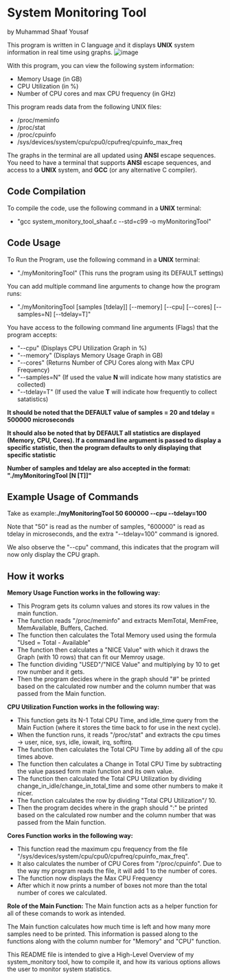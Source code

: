 # System Monitoring Tool
by Muhammad Shaaf Yousaf

This program is written in C language and it displays **UNIX** system information in real time using graphs.
![image](https://github.com/user-attachments/assets/4c78568f-c61b-46e7-a205-5b3922d52061)

With this program, you can view the following system information:
- Memory Usage (in GB)
- CPU Utilization (in %)
- Number of CPU cores and max CPU frequency (in GHz)

This program reads data from the following UNIX files:
- /proc/meminfo
- /proc/stat
- /proc/cpuinfo
- /sys/devices/system/cpu/cpu0/cpufreq/cpuinfo_max_freq

The graphs in the terminal are all updated using **ANSI** escape sequences.
You need to have a terminal that supports **ANSI** escape sequences, and access to a **UNIX** system, and **GCC** (or any alternative C compiler).

## Code Compilation
To compile the code, use the following command in a **UNIX** terminal:
- "gcc system_monitory_tool_shaaf.c --std=c99 -o myMonitoringTool" 

## Code Usage
To Run the Program, use the following command in a **UNIX** terminal:
- "./myMonitoringTool" (This runs the program using its DEFAULT settings)

You can add multiple command line arguments to change how the program runs:
- "./myMonitoringTool  [samples [tdelay]] [--memory] [--cpu] [--cores] [--samples=N] [--tdelay=T]"

You have access to the following command line arguments (Flags) that the program accepts:
- "--cpu" (Displays CPU Utilization Graph in %)
- "--memory" (Displays Memory Usage Graph in GB)
- "--cores" (Returns Number of CPU Cores along with Max CPU Frequency)
- "--samples=N" (If used the value **N** will indicate how many statistics are collected)
- "--tdelay=T" (If used the value **T** will indicate how frequently to collect satatistics)

**It should be noted that the DEFAULT value of samples = 20 and tdelay = 500000 microseconds**

**It should also be noted that by DEFAULT all statistics are displayed (Memory, CPU, Cores). If a command line argument is passed to display a specific statistic, then the program defaults to only displaying that specific statistic**

**Number of samples and tdelay are also accepted in the format: "./myMonitoringTool [N [T]]"**

## Example Usage of Commands
Take as example:**./myMonitoringTool 50 600000 --cpu --tdelay=100**

Note that "50" is read as the number of samples, "600000" is read as tdelay in microseconds, and the extra "--tdelay=100" command is ignored.

We also observe the "--cpu" command, this indicates that the program will now only display the CPU graph.

## How it works
**Memory Usage Function works in the following way:**
- This Program gets its column values and stores its row values in the main function.
- The function reads "/proc/meminfo" and extracts MemTotal, MemFree, MemAvailable, Buffers, Cached.
- The function then calculates the Total Memory used using the formula "Used = Total - Available"
- The function then calculates a "NICE Value" with which it draws the Graph (with 10 rows) that can fit our Memroy usage.
- The function dividing "USED"/"NICE Value" and multiplying by 10 to get row number and it gets.
- Then the program decides where in the graph should "#" be printed based on the calculated row number and the column number that was passed from the Main function.

**CPU Utilization Function works in the following way:**
- This function gets its N-1 Total CPU Time, and idle_time query from the Main Fuction (where it stores the time back to for use in the next cycle).
- When the function runs, it reads "/proc/stat" and extracts the cpu times -> user, nice, sys, idle, iowait, irq, softirq.
- The function then calculates the Total CPU Time by adding all of the cpu times above.
- The function then calculates a Change in Total CPU Time by subtracting the value passed form main function and its own value.
- The function then calculated the Total CPU Utilization by dividing change_in_idle/change_in_total_time and some other numbers to make it nicer.
- The function calculates the row by dividing "Total CPU Utilization"/ 10.
- Then the program decides where in the graph should ":" be printed based on the calculated row number and the column number that was passed from the Main function.

**Cores Function works in the following way:**
- This function read the maximum cpu frequency from the file "/sys/devices/system/cpu/cpu0/cpufreq/cpuinfo_max_freq".
- It also calculates the number of CPU Cores from "/proc/cpuinfo". Due to the way my program reads the file, it will add 1 to the number of cores.
- The function now displays the Max CPU Frequency
- After which it now prints a number of boxes not more than the total number of cores we calculated.

**Role of the Main Function:**
The Main function acts as a helper function for all of these comands to work as intended.

The Main function calculates how much time is left and how many more samples need to be printed. This information is passed along to the functions along with the column number for "Memory" and "CPU" function.




This README file is intended to give a High-Level Overview of my system_monitory tool, how to compile it, and how its various options allows the user to monitor system statistics.
